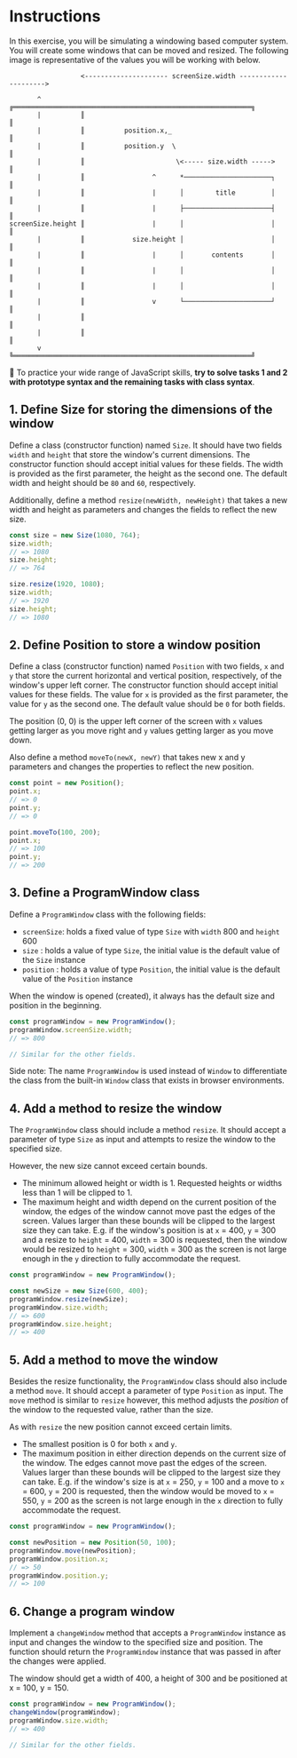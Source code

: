 # Instructions

In this exercise, you will be simulating a windowing based computer system.
You will create some windows that can be moved and resized.
The following image is representative of the values you will be working with below.

```
                  <--------------------- screenSize.width --------------------->

       ^          ╔════════════════════════════════════════════════════════════╗
       |          ║                                                            ║
       |          ║          position.x,_                                      ║
       |          ║          position.y  \                                     ║
       |          ║                       \<----- size.width ----->            ║
       |          ║                 ^      *──────────────────────┐            ║
       |          ║                 |      │        title         │            ║
       |          ║                 |      ├──────────────────────┤            ║
screenSize.height ║                 |      │                      │            ║
       |          ║            size.height │                      │            ║
       |          ║                 |      │       contents       │            ║
       |          ║                 |      │                      │            ║
       |          ║                 |      │                      │            ║
       |          ║                 v      └──────────────────────┘            ║
       |          ║                                                            ║
       |          ║                                                            ║
       v          ╚════════════════════════════════════════════════════════════╝
```

📣 To practice your wide range of JavaScript skills, **try to solve tasks 1 and 2 with prototype syntax and the remaining tasks with class syntax**.

## 1. Define Size for storing the dimensions of the window

Define a class (constructor function) named `Size`.
It should have two fields `width` and `height` that store the window's current dimensions.
The constructor function should accept initial values for these fields.
The width is provided as the first parameter, the height as the second one.
The default width and height should be `80` and `60`, respectively.

Additionally, define a method `resize(newWidth, newHeight)` that takes a new width and height as parameters and changes the fields to reflect the new size.

```javascript
const size = new Size(1080, 764);
size.width;
// => 1080
size.height;
// => 764

size.resize(1920, 1080);
size.width;
// => 1920
size.height;
// => 1080
```

## 2. Define Position to store a window position

Define a class (constructor function) named `Position` with two fields, `x` and `y` that store the current horizontal and vertical position, respectively, of the window's upper left corner.
The constructor function should accept initial values for these fields.
The value for `x` is provided as the first parameter, the value for `y` as the second one.
The default value should be `0` for both fields.

The position (0, 0) is the upper left corner of the screen with `x` values getting larger as you move right and `y` values getting larger as you move down.

Also define a method `moveTo(newX, newY)` that takes new x and y parameters and changes the properties to reflect the new position.

```javascript
const point = new Position();
point.x;
// => 0
point.y;
// => 0

point.moveTo(100, 200);
point.x;
// => 100
point.y;
// => 200
```

## 3. Define a ProgramWindow class

Define a `ProgramWindow` class with the following fields:

- `screenSize`: holds a fixed value of type `Size` with `width` 800 and `height` 600
- `size` : holds a value of type `Size`, the initial value is the default value of the `Size` instance
- `position` : holds a value of type `Position`, the initial value is the default value of the `Position` instance

When the window is opened (created), it always has the default size and position in the beginning.

```javascript
const programWindow = new ProgramWindow();
programWindow.screenSize.width;
// => 800

// Similar for the other fields.
```

Side note: The name `ProgramWindow` is used instead of `Window` to differentiate the class from the built-in `Window` class that exists in browser environments.

## 4. Add a method to resize the window

The `ProgramWindow` class should include a method `resize`.
It should accept a parameter of type `Size` as input and attempts to resize the window to the specified size.

However, the new size cannot exceed certain bounds.

- The minimum allowed height or width is 1.
  Requested heights or widths less than 1 will be clipped to 1.
- The maximum height and width depend on the current position of the window, the edges of the window cannot move past the edges of the screen.
  Values larger than these bounds will be clipped to the largest size they can take.
  E.g. if the window's position is at `x` = 400, `y` = 300 and a resize to `height` = 400, `width` = 300 is requested, then the window would be resized to `height` = 300, `width` = 300 as the screen is not large enough in the `y` direction to fully accommodate the request.

```javascript
const programWindow = new ProgramWindow();

const newSize = new Size(600, 400);
programWindow.resize(newSize);
programWindow.size.width;
// => 600
programWindow.size.height;
// => 400
```

## 5. Add a method to move the window

Besides the resize functionality, the `ProgramWindow` class should also include a method `move`.
It should accept a parameter of type `Position` as input.
The `move` method is similar to `resize` however, this method adjusts the _position_ of the window to the requested value, rather than the size.

As with `resize` the new position cannot exceed certain limits.

- The smallest position is 0 for both `x` and `y`.
- The maximum position in either direction depends on the current size of the window.
  The edges cannot move past the edges of the screen.
  Values larger than these bounds will be clipped to the largest size they can take.
  E.g. if the window's size is at `x` = 250, `y` = 100 and a move to `x` = 600, `y` = 200 is requested, then the window would be moved to `x` = 550, `y` = 200 as the screen is not large enough in the `x` direction to fully accommodate the request.

```javascript
const programWindow = new ProgramWindow();

const newPosition = new Position(50, 100);
programWindow.move(newPosition);
programWindow.position.x;
// => 50
programWindow.position.y;
// => 100
```

## 6. Change a program window

Implement a `changeWindow` method that accepts a `ProgramWindow` instance as input and changes the window to the specified size and position.
The function should return the `ProgramWindow` instance that was passed in after the changes were applied.

The window should get a width of 400, a height of 300 and be positioned at x = 100, y = 150.

```javascript
const programWindow = new ProgramWindow();
changeWindow(programWindow);
programWindow.size.width;
// => 400

// Similar for the other fields.
```
